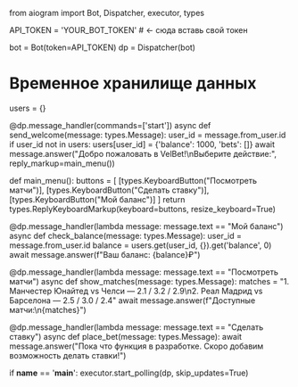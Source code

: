 from aiogram import Bot, Dispatcher, executor, types

API_TOKEN = 'YOUR_BOT_TOKEN'  # ← сюда вставь свой токен

bot = Bot(token=API_TOKEN)
dp = Dispatcher(bot)

# Временное хранилище данных
users = {}

@dp.message_handler(commands=['start'])
async def send_welcome(message: types.Message):
    user_id = message.from_user.id
    if user_id not in users:
        users[user_id] = {'balance': 1000, 'bets': []}
    await message.answer("Добро пожаловать в VelBet!\nВыберите действие:",
                         reply_markup=main_menu())

def main_menu():
    buttons = [
        [types.KeyboardButton("Посмотреть матчи")],
        [types.KeyboardButton("Сделать ставку")],
        [types.KeyboardButton("Мой баланс")]
    ]
    return types.ReplyKeyboardMarkup(keyboard=buttons, resize_keyboard=True)

@dp.message_handler(lambda message: message.text == "Мой баланс")
async def check_balance(message: types.Message):
    user_id = message.from_user.id
    balance = users.get(user_id, {}).get('balance', 0)
    await message.answer(f"Ваш баланс: {balance}₽")

@dp.message_handler(lambda message: message.text == "Посмотреть матчи")
async def show_matches(message: types.Message):
    matches = "1. Манчестер Юнайтед vs Челси — 2.1 / 3.2 / 2.9\n2. Реал Мадрид vs Барселона — 2.5 / 3.0 / 2.4"
    await message.answer(f"Доступные матчи:\n{matches}")

@dp.message_handler(lambda message: message.text == "Сделать ставку")
async def place_bet(message: types.Message):
    await message.answer("Пока что функция в разработке. Скоро добавим возможность делать ставки!")

if __name__ == '__main__':
    executor.start_polling(dp, skip_updates=True)
